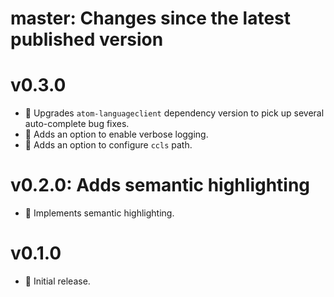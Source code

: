 # master: Changes since the latest published version

# v0.3.0
- :wrench: Upgrades `atom-languageclient` dependency version to pick up several auto-complete bug fixes.
- :gift: Adds an option to enable verbose logging.
- :gift: Adds an option to configure `ccls` path.

# v0.2.0: Adds semantic highlighting
- :gift: Implements semantic highlighting.

# v0.1.0
- :gift: Initial release.
